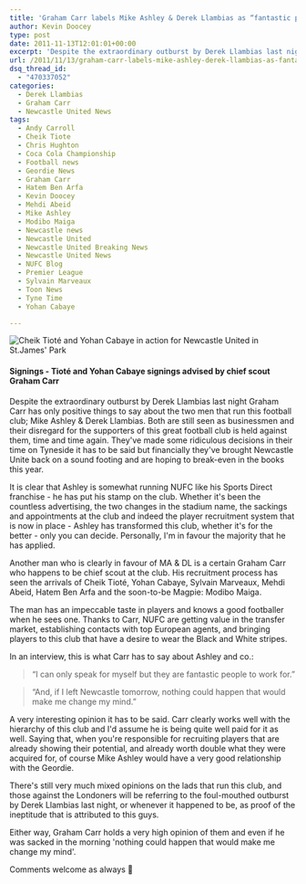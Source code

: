 ```yaml
---
title: 'Graham Carr labels Mike Ashley & Derek Llambias as “fantastic people to work for”'
author: Kevin Doocey
type: post
date: 2011-11-13T12:01:01+00:00
excerpt: 'Despite the extraordinary outburst by Derek Llambias last night Graham Carr has only positive things to say about the two men that run this football club; Mike Ashley & Derek Llambias..'
url: /2011/11/13/graham-carr-labels-mike-ashley-derek-llambias-as-fantastic-people-to-work-for/
dsq_thread_id:
  - "470337052"
categories:
  - Derek Llambias
  - Graham Carr
  - Newcastle United News
tags:
  - Andy Carroll
  - Cheik Tiote
  - Chris Hughton
  - Coca Cola Championship
  - Football news
  - Geordie News
  - Graham Carr
  - Hatem Ben Arfa
  - Kevin Doocey
  - Mehdi Abeid
  - Mike Ashley
  - Modibo Maiga
  - Newcastle news
  - Newcastle United
  - Newcastle United Breaking News
  - Newcastle United News
  - NUFC Blog
  - Premier League
  - Sylvain Marveaux
  - Toon News
  - Tyne Time
  - Yohan Cabaye

---
```

![Cheik Tioté and Yohan Cabaye in action for Newcastle United in St.James' Park](https://www.tynetime.com/wp-content/uploads/2011/11/Cheik-Tiote-Yohan-Cabaye.jpg "Cheik-Tiote-Yohan-Cabaye")

#### Signings - Tioté and Yohan Cabaye signings advised by chief scout Graham Carr

Despite the extraordinary outburst by Derek Llambias last night Graham Carr has only positive things to say about the two men that run this football club; Mike Ashley & Derek Llambias. Both are still seen as businessmen and their disregard for the supporters of this great football club is held against them, time and time again. They've made some ridiculous decisions in their time on Tyneside  it has to be said but financially they've brought Newcastle Unite back on a sound footing and are hoping to break-even in the books this year.

It is clear that Ashley is somewhat running NUFC like his Sports Direct franchise - he has put his stamp on the club. Whether it's been the countless advertising, the two changes in the stadium name, the sackings and appointments at the club and indeed the player recruitment system that is now in place - Ashley has transformed this club, whether it's for the better - only you can decide. Personally, I'm in favour the majority that he has applied.

Another man who is clearly in favour of MA & DL is a certain Graham Carr who happens to be chief scout at the club. His recruitment process has seen the arrivals of Cheik Tioté, Yohan Cabaye, Sylvain Marveaux, Mehdi Abeid, Hatem Ben Arfa and the soon-to-be Magpie: Modibo Maiga.

The man has an impeccable taste in players and knows a good footballer when he sees one. Thanks to Carr, NUFC are getting value in the transfer market, establishing contacts with top European agents, and bringing players to this club that have a desire to wear the Black and White stripes.

In an interview, this is what Carr has to say about Ashley and co.:

> “I can only speak for myself but they are fantastic people to work for.”

> “And, if I left Newcastle ­tomorrow, nothing could happen that would make me change my mind.”

A very interesting opinion it has to be said. Carr clearly works well with the hierarchy of this club and I'd assume he is being quite well paid for it as well. Saying that, when you're responsible for recruiting players that are already showing their potential, and already worth double what they were acquired for, of course Mike Ashley would have a very good relationship with the Geordie.

There's still very much mixed opinions on the lads that run this club, and those against the Londoners will be referring to the foul-mouthed outburst by Derek Llambias last night, or whenever it happened to be, as proof of the ineptitude that is attributed to this guys.

Either way, Graham Carr holds a very high opinion of them and even if he was sacked in the morning 'nothing could happen that would make me change my mind'.

Comments welcome as always 🙂
